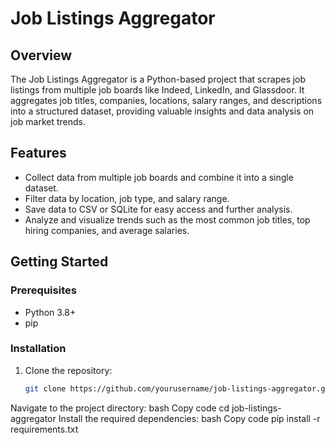 # Job Listings Aggregator

## Overview
The Job Listings Aggregator is a Python-based project that scrapes job listings from multiple job boards like Indeed, LinkedIn, and Glassdoor. It aggregates job titles, companies, locations, salary ranges, and descriptions into a structured dataset, providing valuable insights and data analysis on job market trends.

## Features
- Collect data from multiple job boards and combine it into a single dataset.
- Filter data by location, job type, and salary range.
- Save data to CSV or SQLite for easy access and further analysis.
- Analyze and visualize trends such as the most common job titles, top hiring companies, and average salaries.

## Getting Started

### Prerequisites
- Python 3.8+
- pip

### Installation
1. Clone the repository:
   ```bash
   git clone https://github.com/yourusername/job-listings-aggregator.git
Navigate to the project directory:
bash
Copy code
cd job-listings-aggregator
Install the required dependencies:
bash
Copy code
pip install -r requirements.txt
